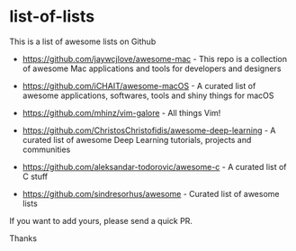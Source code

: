 # list-of-lists
This is a list of awesome lists on Github

- https://github.com/jaywcjlove/awesome-mac - This repo is a collection of awesome Mac applications and tools for developers and designers
- https://github.com/iCHAIT/awesome-macOS - A curated list of awesome applications, softwares, tools and shiny things for macOS

- https://github.com/mhinz/vim-galore - All things Vim!
- https://github.com/ChristosChristofidis/awesome-deep-learning - A curated list of awesome Deep Learning tutorials, projects and communities
- https://github.com/aleksandar-todorovic/awesome-c - A curated list of C stuff

- https://github.com/sindresorhus/awesome - Curated list of awesome lists

If you want to add yours, please send a quick PR.

Thanks

